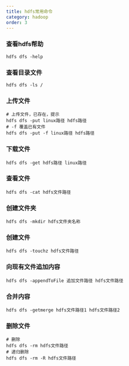 ```yaml
---
title: hdfs常用命令
category: hadoop
order: 3
---
```




### 查看hdfs帮助

```shell
hdfs dfs -help
```

### 查看目录文件

```shell
hdfs dfs -ls /
```

### 上传文件

```shell
# 上传文件，已存在，提示
hdfs dfs -put linux路径 hdfs路径
# -f 覆盖已有文件 
hdfs dfs -put -f linux路径 hdfs路径
```

### 下载文件

```shell
hdfs dfs -get hdfs路径 linux路径
```

### 查看文件

```shell
hdfs dfs -cat hdfs文件路径
```

### 创建文件夹

```shell
hdfs dfs -mkdir hdfs文件夹名称
```

### 创建文件

```shell
hdfs dfs -touchz hdfs文件路径
```

### 向现有文件追加内容

```shell
hdfs dfs -appendToFile 追加文件路径 hdfs文件路径
```

### 合并内容

```shell
hdfs dfs -getmerge hdfs文件路径1 hdfs文件路径2
```

### 删除文件

```shell
# 删除
hdfs dfs -rm hdfs文件路径
# 递归删除
hdfs dfs -rm -R hdfs文件路径
```
